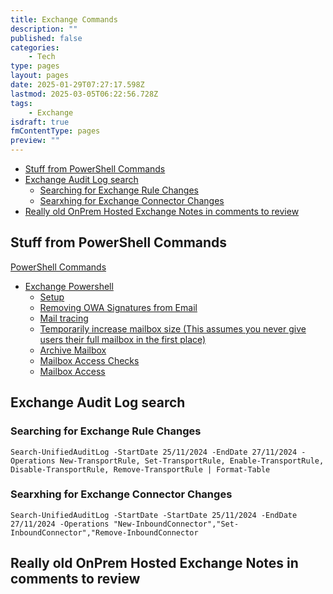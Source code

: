 ```yaml
---
title: Exchange Commands
description: ""
published: false
categories:
    - Tech
type: pages
layout: pages
date: 2025-01-29T07:27:17.598Z
lastmod: 2025-03-05T06:22:56.728Z
tags:
    - Exchange
isdraft: true
fmContentType: pages
preview: ""
---
```


<!--- cSpell:disable --->
* [Stuff from PowerShell Commands](#stuff-from-powershell-commands)
* [Exchange Audit Log search](#exchange-audit-log-search)
  * [Searching for Exchange Rule Changes](#searching-for-exchange-rule-changes)
  * [Searxhing for Exchange Connector Changes](#searxhing-for-exchange-connector-changes)
* [Really old OnPrem Hosted Exchange Notes in comments to review](#really-old-onprem-hosted-exchange-notes-in-comments-to-review)
<!--- cSpell:enable --->

## Stuff from PowerShell Commands

[PowerShell Commands](powershell-commands.md)

<!-- Below List was manually imported on 5/3/25 - it may move here -->

* [Exchange Powershell](powershell-commands.md#exchange-powershell)
  * [Setup](powershell-commands.md#setup)
  * [Removing OWA Signatures from Email](powershell-commands.md#removing-owa-signatures-from-email)
  * [Mail tracing](powershell-commands.md#mail-tracing)
  * [Temporarily increase mailbox size (This assumes you never give users their full mailbox in the first place)](powershell-commands.md#temporarily-increase-mailbox-size-this-assumes-you-never-give-users-their-full-mailbox-in-the-first-place)
  * [Archive Mailbox](powershell-commands.md#archive-mailbox)
  * [Mailbox Access Checks](powershell-commands.md#mailbox-access-checks)
  * [Mailbox Access](powershell-commands.md#mailbox-access)

## Exchange Audit Log search

### Searching for Exchange Rule Changes

`Search-UnifiedAuditLog -StartDate 25/11/2024 -EndDate 27/11/2024 -Operations New-TransportRule, Set-TransportRule, Enable-TransportRule, Disable-TransportRule, Remove-TransportRule | Format-Table`

### Searxhing for Exchange Connector Changes

`Search-UnifiedAuditLog -StartDate -StartDate 25/11/2024 -EndDate 27/11/2024 -Operations "New-InboundConnector","Set-InboundConnector","Remove-InboundConnector`

## Really old OnPrem Hosted Exchange Notes in comments to review

<!--

## Import of very very old onenote for on prem

MISC

Get-excommand - shows just exchange commands and not everything
When opening exchange management shell, read the tip of the day. They are useful.
#
# TIP: You can create your own customizations and put them in My Documents\WindowsPowerShell\profile.ps1
# Anything in profile.ps1 will then be run every time you start the shell.
#
Quick Ref: http://technet.microsoft.com/en-us/library/jj619302(EXCHG.150).aspx

Remoting:
  $UserCredential = Get-Credential
  $Session = New-PSSession -ConfigurationName Microsoft.Exchange -ConnectionUri http://ExServer.contoso.com/PowerShell/ -Authentication Kerberos -Credential $UserCredential
  Import-PSSession $Session
  From <http://technet.microsoft.com/en-us/library/jj619302(EXCHG.150).aspx>

C:\Program Files\Microsoft\Exchange Server\V15\Scripts\New-TestCasConnectivityUser.ps1	Script for creating test user for testing CAS
Test-OutlookWebServices -ClientAccessServer "CASServerName"	Test outlook web service using CAS account created in script

Any-command | fl | more	Your best friend in powershell. Show all the attributes it can and let you page them through them

DAGs
Get-DatabaseAvailabilityGroup	Show available database availability groups
Get-DatabaseAvailabilityGroup -Identity DAGNAME | fl | more	Show details about Database Available Group specified
Get-DatabaseAvailabilityGroupNetwork | fl	Show details about all available Database Availability Group Networks
CollectOverMetrics.ps1 -DatabaseAvailabilityGroup EXCHDAG01 -Database:"MBDB01" -GenerateHTMLReport -ShowHTMLReport	Generate DAG stats

Mailbox Servers
Get-mailboxserver | Get-ADPermission -User "user filter"	Check server level permissions

Databases & Database Copies
Get-mailboxdatabase	Show mailbox databases
Get-mailboxdatabasecopy status 	check database copy status - copy and reply queue length
Get-MailboxDatabase | Get-ADPermissions -User "user filter" 	Check database level permissions
Test-replicationhealth	shows the dags health quickly and gives a good idea of where to look next
Add-MailboxDatabaseCopy -Identity DB1 -MailboxServer MBX3 -ActivationPreference 2 	Create a copy of an existing database on server MBX3 and set it's activation preference From <http://technet.microsoft.com/en-us/library/dd298080(v=exchg.150).aspx>

Manual Seeding aritcle - risky - http://www.petri.co.il/seed-exchange-2010-dag-database.htm

Suspend-MailboxDatabasecopy "DBName\Servername"	Stop Database Copy on specified server. Normally only used on Active Database
Update-Mailboxdatabasecopy "DBName\Servername"	Update the content of the mailbox database. Normally used on passive server
Update-mailboxdatabasecopy "DBName\Servername" -CatalogOnly	Fixes content index state when failed (server name is name of server failed assuming other server is healthy)
Get-MailboxDatabaseCopyStatus DBName | fl *index*	Easy way to show error about content index state

When REALLY fucked:
Move-ActiveMailboxDatabase DBNAME -ActivateOnServer SERVERNAME -SkipHealthChecks -SkipActiveCopyChecks -SkipClientExperienceChecks -SkipLagChecks -MountDialOverride:BESTEFFORT

From <http://blogs.technet.com/b/timmcmic/archive/2012/05/30/exchange-2010-the-mystery-of-the-9223372036854775766-copy-queue.aspx>

http://blogs.technet.com/b/timmcmic/archive/2012/05/30/exchange-2010-the-mystery-of-the-9223372036854775766-copy-queue.aspx

Certificates
Generate CSR
Set-Content -path "C:\Temp\Certname" -Value (New-ExchangeCertificate -GenerateRequest -KeySize 2048 -SubjectName "c=AU, s=NSW, l=Sydney, o=Company, ou=OU Name, cn=mail.domainname.com" -DomainName autodiscover.domainname.com -PrivateKeyExportable $True)	Generate Certificate request and put in c:\temp\certname - change values as required

Import & Enable Certificate
Import-ExchangeCertificate -FileData ([Byte[]]$(Get-Content -Path C:\temp\cert.p7s -Encoding byte -ReadCount 0)) | Enable-ExchangeCertificate -Services "IIS,POP,IMAP,SMTP"	Import certificate from CA and activate that certificate for these services.

Recipients
Update Recipient Quota Policy
Get-RecipientEnforcementProvisioningPolicy -Identity "Engage\Recipient Quota Policy" | Format-List
Set-RecipientEnforcementProvisioningPolicy -Identity "Engage\Recipient Quota Policy" -MailboxCountQuota 25 -MailUserCountQuota 25

Mailboxes
Get-mailbox -identity "nam*" 	Show all mailboxes that start with nam
Get-mailbox -identity "name" | fl	Get all details of a specific mailbox
New-Mailbox "Firstname Lastname" -UserPrincipalName firstname.lastname@domain.tld [-Organization OrgName]	Create a new mailbox and specify the UPN. If using organisations, association it to OrgName
Get-casmailbox -Identity	Get CAS Settings for the mailbox
Set-casmailbox -Identify "Name" -MAPIEnabled $false -OWAEnabled $True	Set cas settings for mailbox (MAPI Disabled, OWA Enabled) - NB: MAPI Disabled means that OutlookAnywhere will not work. Even Over HTTPS in 2013

Recover Deleted mailboxes
  get-MailboxDatabase
  Clean-MailboxDatabase -Identity "Mailbox Database 0765792180"

Use this command to find failure messages for all failed moves:
Get-MoveRequest -MoveStatus Failed | Get-MoveRequestStatistics | ft Alias, percentcomplete, message -auto

get-mailbox -Database "Mailbox Database 0237090912" | New-MoveRequest -TargetDatabase "TARGETDATABASENAME”
get-mailbox -Database "Mailbox Database 0237090912" -arbitration | New-MoveRequest -TargetDatabase "TARGETDATABASENAME”
Where "Mailbox Database 0237090912" is the database Exchange 2010 made and "TARGETDATABSE" is the database you're moving everything to.

From <http://social.technet.microsoft.com/Forums/exchange/en-US/284b0267-180e-435a-85ab-c7692b05549a/move-the-discovery-search-mailbox>

Distribution Groups
Get-DistributionGroup -Identity GroupName [-Organization Orgname] | Set-DistributionGroup -Requi
reSenderAuthenticationEnabled $false

Policies

Connectors
Get-SendConnector
Set-SendConnector "SENDCONNECTORNAME" -SmartHosts smarthost.domain.com
Set-TransportConfig -MaxReceiveSize 50MB -MaxSendSize 50MB
Receiving email
Set-ReceiveConnector -PermissionGroups 'AnonymousUsers, ExchangeUsers, ExchangeServers, ExchangeLegacyServers' -Identity 'Exchange\Default Exchange'
Sending external emails
new-SendConnector -Name 'Using SmartHost' -Usage 'Custom' -AddressSpaces 'SMTP:*;1' -IsScopedConnector $false -DNSRoutingEnabled $false -SmartHosts '[192.168.1.1]' -SmartHostAuthMechanism 'None' -UseExternalDNSServersEnabled $false -SourceTransportServers 'Exchange'
Set-SendConnector "Using SmartHost" -SmartHosts smarthost.domain.com
Sending Inter-Organization emails
new-SendConnector -Name 'HostedDemo' -Usage 'Internal' -AddressSpaces 'SMTP:hosted.domain.com;1','SMTP:domain.com;1' -IsScopedConnector $false -DNSRoutingEnabled $false -SmartHosts '[127.0.0.1]'-SmartHostAuthMechanism 'None' -UseExternalDNSServersEnabled $false  -SourceTransportServers 'Exchange'

Remote Domains
New-RemoteDomain -Name domainname-DomainName domainname.com
Set-RemoteDomain domainname -TNEFEnabled $false

UM

Autodiscover
Autodiscover Redirection
Set-AutodiscoverVirtualDirectory -Identity 'Autodiscover (Default Web Site)' -ExternalURL 'https://exchange.domain.com/autodiscover' -InternalURL 'https://exchange.domain.com/autodiscover' -BasicAuthentication $true
Set-OABVirtualDirectory -Identity "EXCHANGE\OAB (Default Web Site)" -ExternalUrl "https://exchange.domain.com/OAB" -InternalURL "https://exchange.domain.com/OAB" -BasicAuthentication $true -RequireSSL $true
Set-WebServicesVirtualDirectory -Identity "EXCHANGE\EWS (Default Web Site)" -BasicAuthentication $true -ExternalUrl https://exchange.domain.com/EWS/exchange.asmx -InternalUrl https://exchange.domain.com/EWS/exchange.asmx

Outlook Anywhere
Enable-OutlookAnywhere -Server 'exchange' -ExternalHostname 'exchange.domain.com' -DefaultAuthenticationMethod 'Basic' -SSLOffloading $false

Address Lists/book
Get-offlineaddressbook | fl
Get-Offlineaddressbook | fl Name
Update-offlineaddressbook -Identity "Default Offline Address List"
Get-globaladdresslist

Remote Domains
Get-Remotedomain | fl
Get-Remotedomain Default | fl
Get-RemoteDomain Name | fl
Get-RemoteDomain Default | Set-RemoteDomain -AutoForwardEnabled $true
Get-RemoteDomain Default | Set-RemoteDomain -TNEFEnable $false
New-Remotedomain -Name some-custom-domain -domainame somecustomdomain.com.au
get-RemoteDomain some-custom-domain | fl
get-RemoteDomain some-custom-domain | Set-RemoteDomain -AutoReplyEnabled $true
Remove-Remotedomain some-custom-domain

-->
